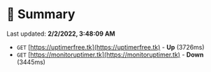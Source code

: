 # 📖 Summary
Last updated: **2/2/2022, 3:48:09 AM**

- `GET` [https://uptimerfree.tk](https://uptimerfree.tk) - **Up** (3726ms)
- `GET` [https://monitoruptimer.tk](https://monitoruptimer.tk) - **Down** (3445ms)
